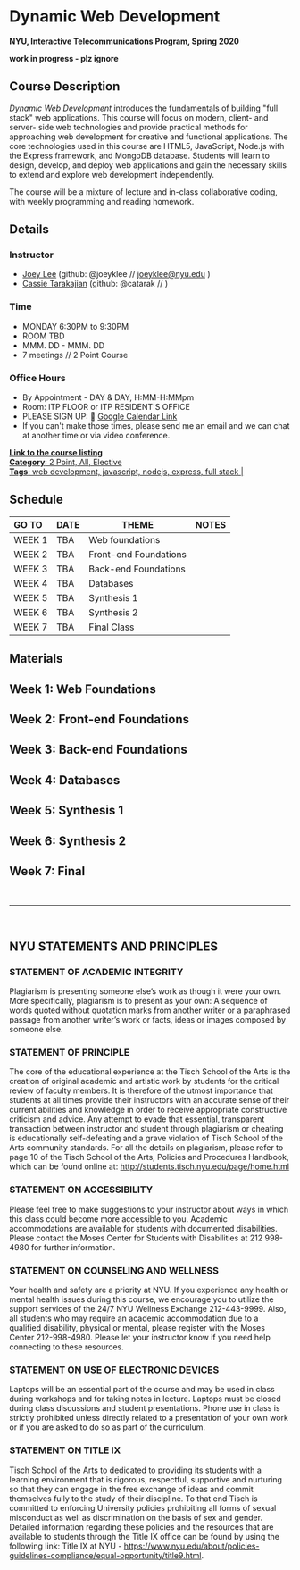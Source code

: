 # Dynamic Web Development
**NYU, Interactive Telecommunications Program, Spring 2020**

**work in progress - plz ignore**

## Course Description

*Dynamic Web Development* introduces the fundamentals of building "full stack" web applications. This course will focus on modern, client- and server- side web technologies and provide practical methods for approaching web development for creative and functional applications. The core technologies used in this course are HTML5, JavaScript, Node.js with the Express framework, and MongoDB database. Students will learn to design, develop, and deploy web applications and gain the necessary skills to extend and explore web development independently. 

The course will be a mixture of lecture and in-class collaborative coding, with weekly programming and reading homework. 

## Details

### Instructor
* [Joey Lee](https://www.jk-lee.com) (github: @joeyklee // joeyklee@nyu.edu ) 
* [Cassie Tarakajian](https://cassietarakajian.com/) (github: @catarak // ) 

### Time
* MONDAY 6:30PM to 9:30PM
* ROOM TBD
* MMM. DD - MMM. DD
* 7 meetings // 2 Point Course

### Office Hours
* By Appointment - DAY & DAY, H:MM-H:MMpm
* Room: ITP FLOOR or ITP RESIDENT'S OFFICE
* PLEASE SIGN UP: 📅 [Google Calendar Link]()
* If you can't make those times, please send me an email and we can chat at another time or via video conference.


[**Link to the course listing**<br> **Category**: 2 Point, All, Elective<br>
**Tags**: web development, javascript, nodejs, express, full stack | <br>]()



<!-- 

Students will create and using Application Programming Interfaces (APIs), interfacing with 

NOTES:
 This course will provide a framework for learning how to develop and program web applications. It will focus on server side development using JavaScript, Node.js with the Express framework, and the MongoDB database on cloud based infrastructure. Additional topics will include login and session management, web services and APIs, and will lightly touch on front-end web development. The course will be a mixture of lecture and in-class collaborative coding, with weekly programming and reading homework. 

## Week 1
> Introduction: Client-Server, TCP/IP, DNS, HTTP, Servers and Servers, Node.js, Basic Web Server, HTML, CSS, the JavaScript DOM, and git

* Node.js, VPS, and Basic HTTP Server Notes
* HTML Basics
* CSS Basics
* JavaScript DOM
* git Basics

## Week 2
> Webservers with Node and Express
Express Basics and HTML Forms


## Week 3
> Using Express Templates and Databases
Express Templates
Data Storage

## Week 4
> AJAX with JQuery, Using Simple Web Services


## Week 5
> Final Project Proposals
Cookies, Sessions, Logins, and HTTPS
HTTPS File Uploads
Creating Node Packages

## Week 6
> Final Project Workshop and Additional Topics
Using Web Services (OAuth, Facebook, Twitter, etc)

## Week 7
> Final Project Presentations: Expect Guests


 -->

## Schedule

| GO TO  |  DATE  | THEME | NOTES |
| :----         |  ----  | ---- | ---- |
| WEEK 1        |  TBA   | Web foundations      |      |
| WEEK 2        |  TBA   | Front-end Foundations      |      |
| WEEK 3        |  TBA   | Back-end Foundations      |      |
| WEEK 4        |  TBA   | Databases      |      |
| WEEK 5        |  TBA   | Synthesis 1      |      |
| WEEK 6        |  TBA   | Synthesis 2      |      |
| WEEK 7        |  TBA   |   Final Class    |      |

## Materials

## Week 1: Web Foundations
## Week 2: Front-end Foundations
## Week 3: Back-end Foundations
## Week 4: Databases
## Week 5: Synthesis 1
## Week 6: Synthesis 2
## Week 7: Final



<br>

***

<br>

## NYU STATEMENTS AND PRINCIPLES


### STATEMENT OF ACADEMIC INTEGRITY

Plagiarism is presenting someone else’s work as though it were your own. More specifically, plagiarism is to present as your own: A sequence of words quoted without quotation marks from another writer or a paraphrased passage from another writer’s work or facts, ideas or images composed by someone else.

### STATEMENT OF PRINCIPLE

The core of the educational experience at the Tisch School of the Arts is the creation of original academic and artistic work by students for the critical review of faculty members.  It is therefore of the utmost importance that students at all times provide their instructors with an accurate sense of their current abilities and knowledge in order to receive appropriate constructive criticism and advice.  Any attempt to evade that essential, transparent transaction between instructor and student through plagiarism or cheating is educationally self-defeating and a grave violation of Tisch School of the Arts community standards.  For all the details on plagiarism, please refer to page 10 of the Tisch School of the Arts, Policies and Procedures Handbook, which can be found online at: http://students.tisch.nyu.edu/page/home.html

### STATEMENT ON ACCESSIBILITY

Please feel free to make suggestions to your instructor about ways in which this class could become more accessible to you.  Academic accommodations are available for students with documented disabilities. Please contact the Moses Center for Students with Disabilities at 212 998-4980 for further information.

### STATEMENT ON COUNSELING AND WELLNESS

Your health and safety are a priority at NYU. If you experience any health or mental health issues during this course, we encourage you to utilize the support services of the 24/7 NYU Wellness Exchange 212-443-9999. Also, all students who may require an academic accommodation due to a qualified disability, physical or mental, please register with the Moses Center 212-998-4980. Please let your instructor know if you need help connecting to these resources.

### STATEMENT ON USE OF ELECTRONIC DEVICES

Laptops will be an essential part of the course and may be used in class during workshops and for taking notes in lecture. Laptops must be closed during class discussions and student presentations.  Phone use in class is strictly prohibited unless directly related to a presentation of your own work or if you are asked to do so as part of the curriculum.

### STATEMENT ON TITLE IX
Tisch School of the Arts to dedicated to providing its students with a learning environment that is rigorous, respectful, supportive and nurturing so that they can engage in the free exchange of ideas and commit themselves fully to the study of their discipline. To that end Tisch is committed to enforcing University policies prohibiting all forms of sexual misconduct as well as discrimination on the basis of sex and gender.  Detailed information regarding these policies and the resources that are available to students through the Title IX office can be found by using the following link: Title IX at NYU - https://www.nyu.edu/about/policies-guidelines-compliance/equal-opportunity/title9.html.